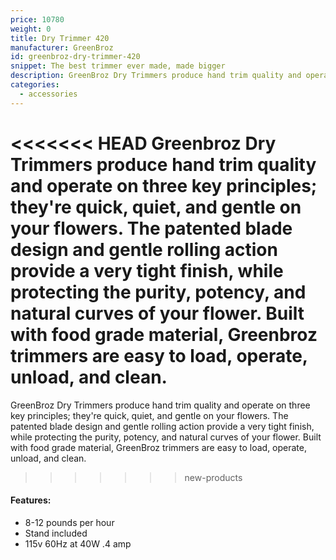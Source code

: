 ```yaml
---
price: 10780
weight: 0
title: Dry Trimmer 420
manufacturer: GreenBroz
id: greenbroz-dry-trimmer-420
snippet: The best trimmer ever made, made bigger
description: GreenBroz Dry Trimmers produce hand trim quality and operate on three key principles; they're quick, quiet, and gentle.
categories:
  - accessories
---
```


<<<<<<< HEAD
Greenbroz Dry Trimmers produce hand trim quality and operate on three key principles; they're quick, quiet, and gentle on your flowers. The patented blade design and gentle rolling action provide a very tight finish, while protecting the purity, potency, and natural curves of your flower. Built with food grade material, Greenbroz trimmers are easy to load, operate, unload, and clean.
=======
GreenBroz Dry Trimmers produce hand trim quality and operate on three key principles; they're quick, quiet, and gentle on your flowers. The patented blade design and gentle rolling action provide a very tight finish, while protecting the purity, potency, and natural curves of your flower. Built with food grade material, GreenBroz trimmers are easy to load, operate, unload, and clean.
>>>>>>> new-products

#### Features:

* 8-12 pounds per hour
* Stand included
* 115v 60Hz at 40W .4 amp
